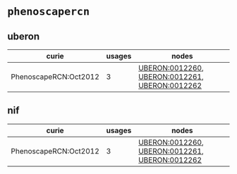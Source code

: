 # `phenoscapercn`

## uberon

| curie                 |   usages | nodes                                                                                                                                                                                             |
|-----------------------|----------|---------------------------------------------------------------------------------------------------------------------------------------------------------------------------------------------------|
| PhenoscapeRCN:Oct2012 |        3 | [UBERON:0012260](http://purl.obolibrary.org/obo/UBERON_0012260), [UBERON:0012261](http://purl.obolibrary.org/obo/UBERON_0012261), [UBERON:0012262](http://purl.obolibrary.org/obo/UBERON_0012262) |

## nif

| curie                 |   usages | nodes                                                                                                                                                                                             |
|-----------------------|----------|---------------------------------------------------------------------------------------------------------------------------------------------------------------------------------------------------|
| PhenoscapeRCN:Oct2012 |        3 | [UBERON:0012260](http://purl.obolibrary.org/obo/UBERON_0012260), [UBERON:0012261](http://purl.obolibrary.org/obo/UBERON_0012261), [UBERON:0012262](http://purl.obolibrary.org/obo/UBERON_0012262) |

